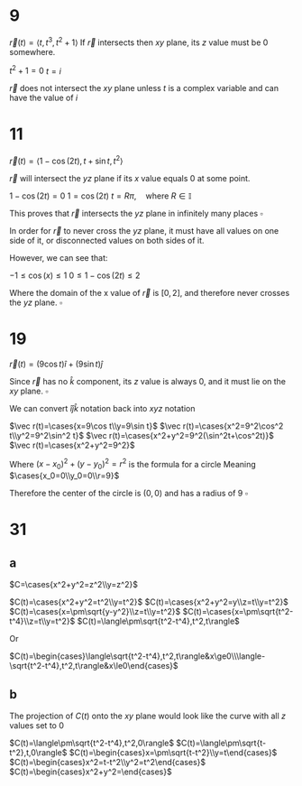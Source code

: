 # 9

$\vec r(t)=\langle t,t^3,t^2+1\rangle$
If $\vec r$ intersects then $xy$ plane, its $z$ value must be $0$ somewhere.

$t^2+1=0$
$t=i$

$\vec r$ does not intersect the $xy$ plane unless $t$ is a complex variable and can have the value of $i$

# 11

$\vec r(t)=\langle1-\cos(2t),t+\sin t,t^2\rangle$

$\vec r$ will intersect the $yz$ plane if its $x$ value equals $0$ at some point.

$1-\cos(2t)=0$
$1=\cos(2t)$
$t=R\pi,\quad \text{where }R\in\mathbb I$

This proves that $\vec r$ intersects the $yz$ plane in infinitely many places
$\square$

In order for $\vec r$ to never cross the $yz$ plane, it must have all values on one side of it, or disconnected values on both sides of it.

However, we can see that:

$-1\le\cos(x)\le1$
$0\le1-\cos(2t)\le2$

Where the domain of the x value of $\vec r$ is $[0,2]$, and therefore never crosses the $yz$ plane.
$\square$

# 19

$\vec r(t)=(9\cos t)\hat i+(9\sin t)\hat j$

Since $\vec r$ has no $\hat k$ component, its $z$ value is always $0$, and it must lie on the $xy$ plane.
$\square$

We can convert $\hat i\hat j\hat k$ notation back into $xyz$ notation

$\vec r(t)=\cases{x=9\cos t\\y=9\sin t}$
$\vec r(t)=\cases{x^2=9^2\cos^2 t\\y^2=9^2\sin^2 t}$
$\vec r(t)=\cases{x^2+y^2=9^2(\sin^2t+\cos^2t)}$
$\vec r(t)=\cases{x^2+y^2=9^2}$

Where $(x-x_0)^2+(y-y_0)^2=r^2$ is the formula for a circle
Meaning
$\cases{x_0=0\\y_0=0\\r=9}$

Therefore the center of the circle is $(0,0)$ and has a radius of $9$
$\square$

# 31

## a

$C=\cases{x^2+y^2=z^2\\y=z^2}$

$C(t)=\cases{x^2+y^2=t^2\\y=t^2}$
$C(t)=\cases{x^2+y^2=y\\z=t\\y=t^2}$
$C(t)=\cases{x=\pm\sqrt{y-y^2}\\z=t\\y=t^2}$
$C(t)=\cases{x=\pm\sqrt{t^2-t^4}\\z=t\\y=t^2}$
$C(t)=\langle\pm\sqrt{t^2-t^4},t^2,t\rangle$

Or

$C(t)=\begin{cases}\langle\sqrt{t^2-t^4},t^2,t\rangle&x\ge0\\\langle-\sqrt{t^2-t^4},t^2,t\rangle&x\le0\end{cases}$

## b

The projection of $C(t)$ onto the $xy$ plane would look like the curve with all $z$ values set to $0$

$C(t)=\langle\pm\sqrt{t^2-t^4},t^2,0\rangle$
$C(t)=\langle\pm\sqrt{t-t^2},t,0\rangle$
$C(t)=\begin{cases}x=\pm\sqrt{t-t^2}\\y=t\end{cases}$
$C(t)=\begin{cases}x^2=t-t^2\\y^2=t^2\end{cases}$
$C(t)=\begin{cases}x^2+y^2=\end{cases}$